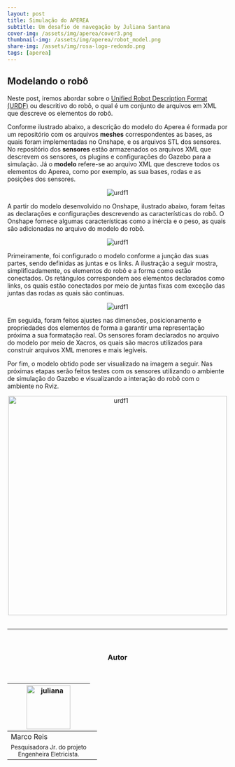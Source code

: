 ```yaml
---
layout: post
title: Simulação do APEREA 
subtitle: Um desafio de navegação by Juliana Santana
cover-img: /assets/img/aperea/cover3.png
thumbnail-img: /assets/img/aperea/robot_model.png
share-img: /assets/img/rosa-logo-redondo.png
tags: [aperea]
---
```

## Modelando o robô
Neste post, iremos abordar sobre o [Unified Robot Description Format (URDF)](http://wiki.ros.org/urdf) ou descritivo do robô, o qual é um conjunto de arquivos em XML que descreve os elementos do robô.

Conforme ilustrado abaixo, a descrição do modelo do Aperea é formada por um repositório com os arquivos **meshes** correspondentes as bases, as quais foram implementadas no Onshape, e os arquivos STL dos sensores. No repositório dos **sensores** estão armazenados os arquivos XML que descrevem os sensores, os plugins e configurações do Gazebo para a simulação. Já o **modelo** refere-se ao arquivo XML que descreve todos os elementos do Aperea, como por exemplo, as sua bases, rodas e as posições dos sensores.

<center>
<img src="{{ 'assets/img/aperea/urdf1.png' | relative_url }}" text-align=center alt="urdf1" />
</center>


A partir do modelo desenvolvido no Onshape, ilustrado abaixo, foram feitas as declarações e configurações descrevendo as características do robô. O Onshape fornece algumas características como a inércia e o peso, as quais são adicionadas no arquivo do modelo do robô. 

<center>
<img src="{{ 'assets/img/aperea/assembly1.png' | relative_url }}" text-align=center alt="urdf1" />
</center>

Primeiramente, foi configurado o modelo conforme a junção das suas partes, sendo definidas as juntas e os links. A ilustração a seguir mostra, simplificadamente, os elementos do robô e a forma como estão conectados. Os retângulos correspondem aos elementos declarados como links, os quais estão conectados por meio de juntas fixas com exceção das juntas das rodas as quais são continuas. 

<center>
<img src="{{ 'assets/img/aperea/joints_and_links.png' | relative_url }}" text-align=center alt="urdf1" />
</center>

Em seguida, foram feitos ajustes nas dimensões, posicionamento e propriedades dos elementos de forma a garantir uma representação próxima a sua formatação real. Os sensores foram declarados no arquivo do modelo por meio de Xacros, os quais são macros utilizados para construir arquivos XML menores e mais legíveis.  



Por fim, o modelo obtido pode ser visualizado na imagem a seguir. Nas próximas etapas serão feitos testes com os sensores utilizando o ambiente de
simulação do Gazebo e visualizando a interação do robô com o ambiente no Rviz.

<center>
<img src="{{ 'assets/img/aperea/robot_model.png' | relative_url }}" width="500" text-align=center alt="urdf1" />
</center>


<br>

---------------------
<br>

<!-- autor -->
<center><h3 class="post-title">Autor</h3><br/></center>
<div class="row">
  <div class="col-xl-auto offset-xl-0 col-lg-4 offset-lg-0 center">
    <table class="table-borderless highlight">
      <thead>
        <tr>
          <th><img src="{{ 'assets/img/people/juliana-1.png' | relative_url }}" width="100" alt="juliana" class="img-fluid rounded-circle" /></th>
        </tr>
      </thead>
      <tbody>
        <tr class="font-weight-bolder" style="text-align: center margin-top: 0">
          <td>Marco Reis</td>
        </tr>
        <tr style="text-align: center" >
          <td style="vertical-align: top"><small>Pesquisadora Jr. do projeto <br>Engenheira Eletricista.</small></td>
          <td></td>
        </tr>
      </tbody>
    </table>
  </div>
</div>

<br>